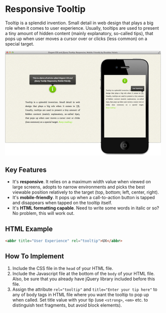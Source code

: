 # Responsive Tooltip

Tooltip is a splendid invention. Small detail in web design that plays a big role when it comes to user experience. Usually, tooltips are used to present a tiny amount of hidden content (mainly explanatory, so-called tips), that pops up when user moves a cursor over or clicks (less common) on a special target.

[![Click for a Demo](https://raw.githubusercontent.com/saich/responsive-tooltip/master/responsive_tooltip.jpg)](https://rawgit.com/Instamojo/responsive-tooltip/master/demo/index.html)


## Key Features

- It's **responsive**. It relies on a maximum width value when viewed on large screens, adopts to narrow environments and picks the best viewable position relatively to the target (top, bottom; left, center, right).
- It's **mobile-friendly**. It pops up when a call-to-action button is tapped and disappears when tapped on the tooltip itself.
- It's **HTML formatting capable**. Need to write some words in italic or so? No problem, this will work out.


## HTML Example

```html
<abbr title="User Experience" rel="tooltip">UX</abbr>
```

## How To Implement

1. Include the CSS file in the `head` of your HTML file.
2. Include the Javascript file at the bottom of the `body` of your HTML file. Also, be sure that you already have jQuery library included before this file.
3. Assign the attribute `rel="tooltip"` and `title="Enter your tip here"` to any of body tags in HTML file where you want the tooltip to pop up when called. Set title value with your tip (use `<strong>`, `<em>` etc. to distinguish text fragments, but avoid block elements).
